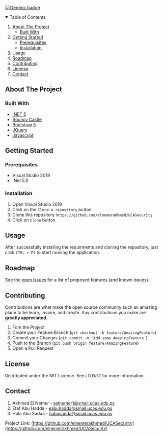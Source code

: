 [![Generic badge](https://img.shields.io/badge/contributors-3-<COLOR>.svg)](https://github.com/elnemerakhmed/UCASecurity/graphs/contributors)


<details open="open">
  <summary>Table of Contents</summary>
  <ol>
    <li>
      <a href="#about-the-project">About The Project</a>
      <ul>
        <li><a href="#built-with">Built With</a></li>
      </ul>
    </li>
    <li>
      <a href="#getting-started">Getting Started</a>
      <ul>
        <li><a href="#prerequisites">Prerequisites</a></li>
        <li><a href="#installation">Installation</a></li>
      </ul>
    </li>
    <li><a href="#usage">Usage</a></li>
    <li><a href="#roadmap">Roadmap</a></li>
    <li><a href="#contributing">Contributing</a></li>
    <li><a href="#license">License</a></li>
    <li><a href="#contact">Contact</a></li>
  </ol>
</details>

## About The Project

### Built With
* [.NET 5](https://dotnet.microsoft.com/download/dotnet/5.0)
* [Bouncy Castle](https://www.bouncycastle.org)
* [Bootstrap 5](https://getbootstrap.com)
* [JQuery](https://jquery.com)
* [Javascript](https://www.javascript.com)

## Getting Started

### Prerequisites
* Visual Studio 2019
* .Net 5.0

### Installation

1. Open Visual Studio 2019
2. Click on the ```Clone a repository``` button
3. Clone this repository ```https://github.com/elnemerakhmed/UCASecurity```
4. Click on ```Clone``` button

## Usage
After successfully installing the requirments and cloning the repository, just click ```CTRL + F5``` to start running the application.

## Roadmap

See the [open issues](https://github.com/elnemerakhmed/UCASecurity/issues) for a list of proposed features (and known issues).

## Contributing

Contributions are what make the open source community such an amazing place to be learn, inspire, and create. Any contributions you make are **greatly appreciated**.

1. Fork the Project
2. Create your Feature Branch (`git checkout -b feature/AmazingFeature`)
3. Commit your Changes (`git commit -m 'Add some AmazingFeature'`)
4. Push to the Branch (`git push origin feature/AmazingFeature`)
5. Open a Pull Request

## License

Distributed under the MIT License. See `LICENSE` for more information.

## Contact

1. Akhmed El Nemer - aelnemer1@smail.ucas.edu.ps
2. Etaf Abu Hadda - eabuhadda@smail.ucas.edu.ps
3. Hala Abu Sadaa - habosaeda@smail.ucas.edu.ps

Project Link: [https://github.com/elnemerakhmed/UCASecurity](https://github.com/elnemerakhmed/UCASecurity)
